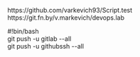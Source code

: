 <p> 
  https://github.com/varkevich93/Script.test <br>
  https://git.fn.by/v.markevich/devops.lab <br>
</p>
<p>
#!bin/bash <br>
git push -u gitlab --all <br>
git push -u githubssh --all <br>

</p>
